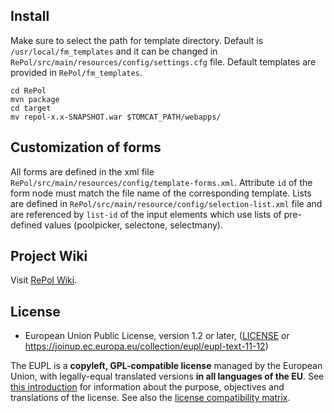 ## Install
Make sure to select the path for template directory. Default is `/usr/local/fm_templates` and it can be changed in `RePol/src/main/resources/config/settings.cfg` file.
Default templates are provided in `RePol/fm_templates`.

```
cd RePol
mvn package
cd target
mv repol-x.x-SNAPSHOT.war $TOMCAT_PATH/webapps/
```

## Customization of forms
All forms are defined in the xml file `RePol/src/main/resources/config/template-forms.xml`. Attribute `id` of the form node must match the file name of the corresponding template.
Lists are defined in `RePol/src/main/resource/config/selection-list.xml` file and are referenced by `list-id` of the input elements which use lists of pre-defined values (poolpicker, selectone, selectmany).

## Project Wiki
Visit [RePol Wiki](https://wiki.ni4os.eu/index.php/RePol).

## License
* European Union Public License, version 1.2 or later, ([LICENSE](LICENSE) or https://joinup.ec.europa.eu/collection/eupl/eupl-text-11-12)

The EUPL is a **copyleft, GPL-compatible license** managed by the European Union, with legally-equal translated versions **in all languages of the EU**. See [this introduction](https://joinup.ec.europa.eu/collection/eupl/introduction-eupl-licence) for information about the purpose, objectives and translations of the license. See also the [license compatibility matrix](https://joinup.ec.europa.eu/collection/eupl/matrix-eupl-compatible-open-source-licences).
